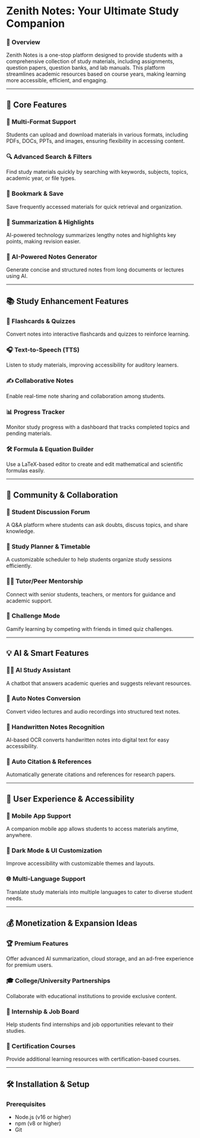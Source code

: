 # **Zenith Notes: Your Ultimate Study Companion**


### **📘 Overview**

Zenith Notes is a one-stop platform designed to provide students with a comprehensive collection of study materials, including assignments, question papers, question banks, and lab manuals. This platform streamlines academic resources based on course years, making learning more accessible, efficient, and engaging.

---

## **🚀 Core Features**

### **📂 Multi-Format Support**

Students can upload and download materials in various formats, including PDFs, DOCs, PPTs, and images, ensuring flexibility in accessing content.

### **🔍 Advanced Search & Filters**

Find study materials quickly by searching with keywords, subjects, topics, academic year, or file types.

### **📌 Bookmark & Save**

Save frequently accessed materials for quick retrieval and organization.

### **📑 Summarization & Highlights**

AI-powered technology summarizes lengthy notes and highlights key points, making revision easier.

### **📝 AI-Powered Notes Generator**

Generate concise and structured notes from long documents or lectures using AI.

---

## **📚 Study Enhancement Features**

### **🧠 Flashcards & Quizzes**

Convert notes into interactive flashcards and quizzes to reinforce learning.

### **🎧 Text-to-Speech (TTS)**

Listen to study materials, improving accessibility for auditory learners.

### **✍ Collaborative Notes**

Enable real-time note sharing and collaboration among students.

### **📊 Progress Tracker**

Monitor study progress with a dashboard that tracks completed topics and pending materials.

### **🛠 Formula & Equation Builder**

Use a LaTeX-based editor to create and edit mathematical and scientific formulas easily.

---

## **👥 Community & Collaboration**

### **📢 Student Discussion Forum**

A Q&A platform where students can ask doubts, discuss topics, and share knowledge.

### **📆 Study Planner & Timetable**

A customizable scheduler to help students organize study sessions efficiently.

### **👨‍🏫 Tutor/Peer Mentorship**

Connect with senior students, teachers, or mentors for guidance and academic support.

### **🎯 Challenge Mode**

Gamify learning by competing with friends in timed quiz challenges.

---

## **💡 AI & Smart Features**

### **🧑‍🎓 AI Study Assistant**

A chatbot that answers academic queries and suggests relevant resources.

### **📝 Auto Notes Conversion**

Convert video lectures and audio recordings into structured text notes.

### **📜 Handwritten Notes Recognition**

AI-based OCR converts handwritten notes into digital text for easy accessibility.

### **🔗 Auto Citation & References**

Automatically generate citations and references for research papers.

---

## **📲 User Experience & Accessibility**

### **📱 Mobile App Support**

A companion mobile app allows students to access materials anytime, anywhere.

### **🎨 Dark Mode & UI Customization**

Improve accessibility with customizable themes and layouts.

### **🌐 Multi-Language Support**

Translate study materials into multiple languages to cater to diverse student needs.

---

## **💰 Monetization & Expansion Ideas**

### **🏆 Premium Features**

Offer advanced AI summarization, cloud storage, and an ad-free experience for premium users.

### **🎓 College/University Partnerships**

Collaborate with educational institutions to provide exclusive content.

### **💼 Internship & Job Board**

Help students find internships and job opportunities relevant to their studies.

### **📜 Certification Courses**

Provide additional learning resources with certification-based courses.

---

## **🛠️ Installation & Setup**

### **Prerequisites**

- Node.js (v16 or higher)
- npm (v8 or higher)
- Git
